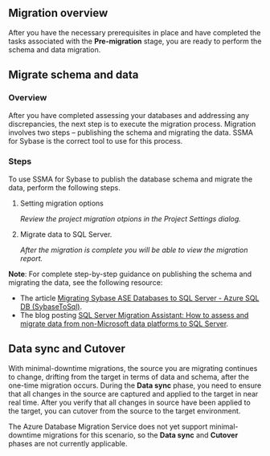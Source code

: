 ## Migration overview

After you have the necessary prerequisites in place and have completed the tasks associated with the **Pre-migration** stage, you are ready to perform the schema and data migration.

## Migrate schema and data

### Overview

After you have completed assessing your databases and addressing any discrepancies, the next step is to execute the migration process. Migration involves two steps – publishing the schema and migrating the data. SSMA for Sybase is the correct tool to use for this process.

### Steps

To use SSMA for Sybase to publish the database schema and migrate the data, perform the following steps.

1. Setting migration options

    _Review the project migration otpions in the Project Settings dialog._

2. Migrate data to SQL Server.

    _After the migration is complete you will be able to view the migration report._

**Note**: For complete step-by-step guidance on publishing the schema and migrating the data, see the following resource:

* The article [Migrating Sybase ASE Databases to SQL Server - Azure SQL DB (SybaseToSql)](https://docs.microsoft.com/en-us/sql/ssma/sybase/migrating-sybase-ase-databases-to-sql-server-azure-sql-db-sybasetosql).
* The blog posting [SQL Server Migration Assistant: How to assess and migrate data from non-Microsoft data platforms to SQL Server](https://blogs.msdn.microsoft.com/datamigration/2016/11/16/sql-server-migration-assistant-how-to-assess-and-migrate-databases-from-non-microsoft-data-platforms-to-sql-server/).

## Data sync and Cutover

With minimal-downtime migrations, the source you are migrating continues to change, drifting from the target in terms of data and schema, after the one-time migration occurs. During the **Data sync** phase, you need to ensure that all changes in the source are captured and applied to the target in near real time. After you verify that all changes in source have been applied to the target, you can cutover from the source to the target environment.

The Azure Database Migration Service does not yet support minimal-downtime migrations for this scenario, so the **Data sync** and **Cutover** phases are not currently applicable.
